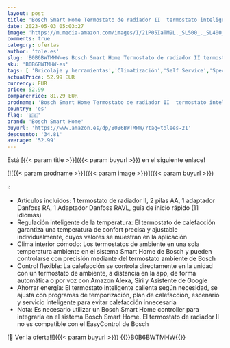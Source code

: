 ```yaml
---
layout: post
title: 'Bosch Smart Home Termostato de radiador II  termostato inteligente con función de app  compatible con Amazon Alexa  Apple HomeKit  Google Home'
date: 2023-05-03 05:03:27
image: 'https://m.media-amazon.com/images/I/21P05IaTM9L._SL500_._SL400_.jpg'
comments: true
category: ofertas
author: 'tole.es'
slug: 'B0B6BWTMHW-es Bosch Smart Home Termostato de radiador II termostato...'
sku: 'B0B6BWTMHW-es'
tags: [ 'Bricolaje y herramientas','Climatización','Self Service','Special Features Stores','Suministros de construcción','Termostatos','Termostatos programables domésticos','Termostatos y accesorios','Thermostats and comfort','apple','bosch smart home','partition_000','partition_064','🇪🇸', ]
actualPrice: 52.99 EUR
currency: EUR
price: 52.99
comparePrice: 81.29 EUR
prodname: 'Bosch Smart Home Termostato de radiador II  termostato inteligente con función de app  compatible con Amazon Alexa  Apple HomeKit  Google Home'
country: 'es'
flag: '🇪🇸'
brand: 'Bosch Smart Home'
buyurl: 'https://www.amazon.es/dp/B0B6BWTMHW/?tag=tolees-21'
descuento: '34.81'
average: '52.99'
---
```


Está [{{< param title >}}]({{< param buyurl >}}) en el siguiente enlace!

[![{{< param prodname >}}]({{< param image >}})]({{< param buyurl >}})

ℹ️:

- Artículos incluidos: 1 termostato de radiador II, 2 pilas AA, 1 adaptador Danfoss RA, 1 Adaptador Danfoss RAVL, guía de inicio rápido (11 idiomas)
- Regulación inteligente de la temperatura: El termostato de calefacción garantiza una temperatura de confort precisa y ajustable individualmente, cuyos valores se muestran en la aplicación
- Clima interior cómodo: Los termostatos de ambiente en una sola temperatura ambiente en el sistema Smart Home de Bosch y pueden controlarse con precisión mediante del termostato ambiente de Bosch
- Control flexible: La calefacción se controla directamente en la unidad con un termostato de ambiente, a distancia en la app, de forma automática o por voz con Amazon Alexa, Siri y Asistente de Google
- Ahorrar energía: El termostato inteligente calienta según necesidad, se ajusta con programas de temporización, plan de calefacción, escenario y servicio inteligente para evitar calefacción innecesaria
- Nota: Es necesario utilizar un Bosch Smart Home controller para integrarla en el sistema Bosch Smart Home. El termostato de radiador II no es compatible con el EasyControl de Bosch

[🛒 Ver la oferta!!]({{< param buyurl >}})
{{<world>}}B0B6BWTMHW{{</world>}}
